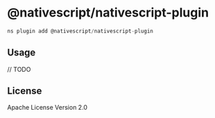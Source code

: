 # @nativescript/nativescript-plugin

```javascript
ns plugin add @nativescript/nativescript-plugin
```

## Usage

// TODO

## License

Apache License Version 2.0
